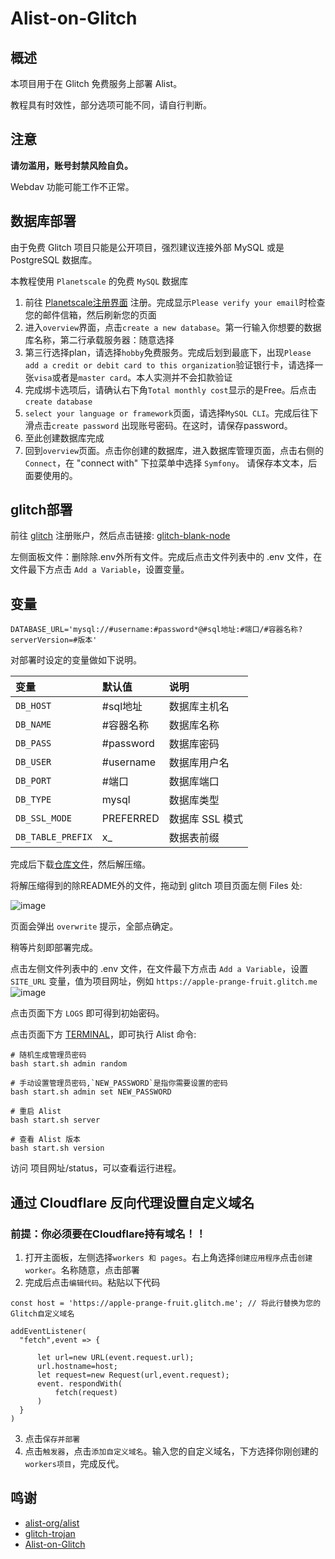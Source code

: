 # Alist-on-Glitch

## 概述

本项目用于在 Glitch 免费服务上部署 Alist。

教程具有时效性，部分选项可能不同，请自行判断。

## 注意

 **请勿滥用，账号封禁风险自负。**

 Webdav 功能可能工作不正常。
 

## 数据库部署

由于免费 Glitch 项目只能是公开项目，强烈建议连接外部 MySQL 或是 PostgreSQL 数据库。

本教程使用 `Planetscale` 的免费 `MySQL` 数据库

1. 前往 [Planetscale注册界面](https://auth.planetscale.com/sign-up) 注册。完成显示`Please verify your email`时检查您的邮件信箱，然后刷新您的页面
2. 进入`overview`界面，点击`create a new database`。第一行输入你想要的数据库名称，第二行承载服务器：随意选择
3. 第三行选择plan，请选择`hobby`免费服务。完成后划到最底下，出现`Please add a credit or debit card to this organization`验证银行卡，请选择一张`visa`或者是`master card`。本人实测并不会扣款验证
4. 完成绑卡选项后，请确认右下角`Total monthly cost`显示的是Free。后点击`create database`
5. `select your language or framework`页面，请选择`MySQL CLI`。完成后往下滑点击`create password` 出现账号密码。在这时，请保存password。
6. 至此创建数据库完成
7. 回到`overview`页面。点击你创建的数据库，进入数据库管理页面，点击右侧的 `Connect`，在 "connect with" 下拉菜单中选择 `Symfony`。
请保存本文本，后面要使用的。

## glitch部署

前往 [glitch](https://glitch.com) 注册账户，然后点击链接: [glitch-blank-node](https://glitch.com/edit/#!/remix/glitch-blank-node)  


左侧面板文件：删除除.env外所有文件。完成后点击文件列表中的 .env 文件，在文件最下方点击 `Add a Variable`，设置变量。

## 变量
`DATABASE_URL='mysql://#username:#password*@#sql地址:#端口/#容器名称?serverVersion=#版本'`

对部署时设定的变量做如下说明。

| 变量 | 默认值 | 说明 |
| :--- | :--- | :--- |
| `DB_HOST` | #sql地址 | 数据库主机名 |
| `DB_NAME` | #容器名称 | 数据库名称 |
| `DB_PASS` | #password | 数据库密码 |
| `DB_USER` | #username | 数据库用户名 |
| `DB_PORT` | #端口 | 数据库端口 |
| `DB_TYPE` | mysql | 数据库类型 |
| `DB_SSL_MODE` | PREFERRED | 数据库 SSL 模式 |
| `DB_TABLE_PREFIX` | x_ | 数据表前缀 |


完成后下载[仓库文件](https://github.com/wy580477/Alist-on-Glitch/archive/refs/heads/main.zip)，然后解压缩。

将解压缩得到的除README外的文件，拖动到 glitch 项目页面左侧 Files 处: 

![image](https://user-images.githubusercontent.com/98247050/233638576-15a9d59c-66a1-48f2-92bd-69bd1aaffa08.png)

页面会弹出 `overwrite` 提示，全部点确定。

稍等片刻即部署完成。

点击左侧文件列表中的 .env 文件，在文件最下方点击 `Add a Variable`，设置 `SITE_URL` 变量，值为项目网址，例如 `https://apple-prange-fruit.glitch.me
`
![image](https://user-images.githubusercontent.com/98247050/233753763-8b6de304-73ce-4df3-a9d0-2eb7da2221dd.png)

点击页面下方 `LOGS` 即可得到初始密码。

点击页面下方 [TERMINAL]()，即可执行 Alist 命令:

```
# 随机生成管理员密码
bash start.sh admin random

# 手动设置管理员密码,`NEW_PASSWORD`是指你需要设置的密码
bash start.sh admin set NEW_PASSWORD

# 重启 Alist
bash start.sh server

# 查看 Alist 版本
bash start.sh version
```

访问 项目网址/status，可以查看运行进程。

## 通过 Cloudflare 反向代理设置自定义域名

### 前提：你必须要在Cloudflare持有域名！！

1. 打开主面板，左侧选择`workers 和 pages`。右上角选择`创建应用程序`点击`创建worker`。名称随意，点击部署
2. 完成后点击`编辑代码`。粘贴以下代码

```
const host = 'https://apple-prange-fruit.glitch.me'; // 将此行替换为您的Glitch自定义域名

addEventListener(
  "fetch",event => { 

      let url=new URL(event.request.url);
      url.hostname=host;
      let request=new Request(url,event.request);
      event. respondWith(
          fetch(request)
      )
  }
)
```
3. 点击`保存并部署`
4. 点击`触发器`，点击`添加自定义域名`。输入您的自定义域名，下方选择你刚创建的`workers项目`，完成反代。

## 鸣谢

- [alist-org/alist](https://github.com/alist-org/alist)
- [glitch-trojan](https://github.com/hrzyang/glitch-trojan)
- [Alist-on-Glitch](https://github.com/wy580477/Alist-on-Glitch)
```
